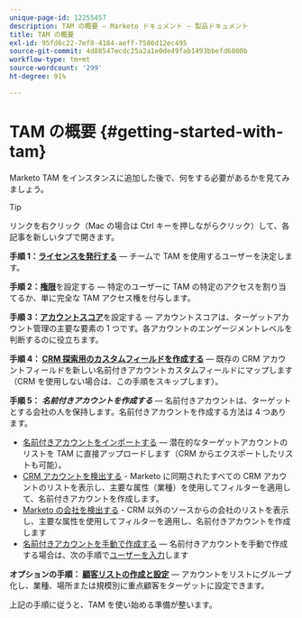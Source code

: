 ```yaml
---
unique-page-id: 12255457
description: TAM の概要 — Marketo ドキュメント — 製品ドキュメント
title: TAM の概要
exl-id: 95fd6c22-7ef8-4184-aeff-7586d12ec495
source-git-commit: 4d88547ecdc25a2a1e0de49fab1493bbefd6800b
workflow-type: tm+mt
source-wordcount: '299'
ht-degree: 91%

---
```


# TAM の概要 {#getting-started-with-tam}

Marketo TAM をインスタンスに追加した後で、何をする必要があるかを見てみましょう。

>[!TIP]
>
>リンクを右クリック（Mac の場合は Ctrl キーを押しながらクリック）して、各記事を新しいタブで開きます。

**手順 1：[ライセンスを発行する](/help/marketo/product-docs/target-account-management/setup-tam/issue-a-license.md)** — チームで TAM を使用するユーザーを決定します。

**手順 2：[権限](/help/marketo/product-docs/target-account-management/setup-tam/permissions.md)**&#x200B;を設定する — 特定のユーザーに TAM の特定のアクセスを割り当てるか、単に完全な TAM アクセス権を付与します。

**手順 3：[アカウントスコア](/help/marketo/product-docs/target-account-management/setup-tam/account-score.md)**&#x200B;を設定する — アカウントスコアは、ターゲットアカウント管理の主要な要素の 1 つです。各アカウントのエンゲージメントレベルを判断するのに役立ちます。

**手順 4： [CRM 探索用のカスタムフィールドを作成する](/help/marketo/product-docs/target-account-management/setup-tam/create-a-custom-field-for-crm-discovery.md)** — 既存の CRM アカウントフィールドを新しい名前付きアカウントカスタムフィールドにマップします（CRM を使用しない場合は、この手順をスキップします）。

**手順 5：** **_名前付きアカウントを作成する_** — 名前付きアカウントは、ターゲットとする会社の人を保持します。名前付きアカウントを作成する方法は 4 つあります。

* [名前付きアカウントをインポートする](/help/marketo/product-docs/target-account-management/target/named-accounts/import-named-accounts.md) — 潜在的なターゲットアカウントのリストを TAM に直接アップロードします（CRM からエクスポートしたリストも可能）。
* [CRM アカウントを検出する](/help/marketo/product-docs/target-account-management/target/named-accounts/discover-accounts.md#discover-crm-accounts) - Marketo に同期されたすべての CRM アカウントのリストを表示し、主要な属性（業種）を使用してフィルターを適用して、名前付きアカウントを作成します。
* [Marketo の会社を検出する](/help/marketo/product-docs/target-account-management/target/named-accounts/discover-accounts.md#discover-marketo-companies) - CRM 以外のソースからの会社のリストを表示し、主要な属性を使用してフィルターを適用し、名前付きアカウントを作成します
* [名前付きアカウントを手動で作成する](/help/marketo/product-docs/target-account-management/target/named-accounts/create-a-named-account.md) — 名前付きアカウントを手動で作成する場合は、次の手順で[ユーザーを入力](/help/marketo/product-docs/target-account-management/target/named-accounts/add-people-to-a-named-account.md)します

**オプションの手順： [顧客リストの作成と設定](/help/marketo/product-docs/target-account-management/target/account-lists.md#create-a-new-account-list)**  — アカウントをリストにグループ化し、業種、場所または規模別に重点顧客をターゲットに設定できます。

上記の手順に従うと、TAM を使い始める準備が整います。
